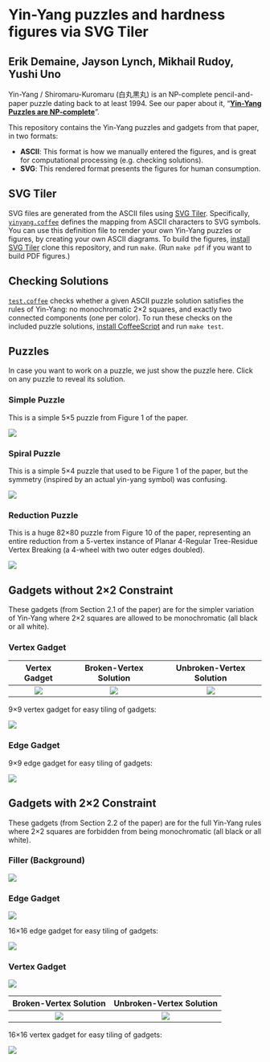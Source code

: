 # Yin-Yang puzzles and hardness figures via SVG Tiler

## Erik Demaine, Jayson Lynch, Mikhail Rudoy, Yushi Uno

Yin-Yang / Shiromaru-Kuromaru (白丸黒丸)
is an NP-complete pencil-and-paper puzzle dating back to at least 1994.
See our paper about it,
&ldquo;**[Yin-Yang Puzzles are NP-complete</b>](https://erikdemaine.org/papers/YinYang_CCCG2021/)**&rdquo;.

This repository contains the Yin-Yang puzzles and gadgets from that paper,
in two formats:

* **ASCII**: This format is how we manually entered the figures, and is great for
  computational processing (e.g. checking solutions).
* **SVG**: This rendered format presents the figures for human consumption.

## SVG Tiler

SVG files are generated from the ASCII files using
[SVG Tiler](https://github.com/edemaine/svgtiler).
Specifically, [`yinyang.coffee`](yinyang.coffee) defines the mapping from
ASCII characters to SVG symbols.
You can use this definition file to render your own Yin-Yang puzzles or figures,
by creating your own ASCII diagrams.
To build the figures,
[install SVG Tiler](https://github.com/edemaine/svgtiler#installation)
clone this repository, and run `make`.
(Run `make pdf` if you want to build PDF figures.)

## Checking Solutions

[`test.coffee`](test.coffee) checks whether a given ASCII puzzle solution
satisfies the rules of Yin-Yang: no monochromatic 2&times;2 squares, and
exactly two connected components (one per color).
To run these checks on the included puzzle solutions,
[install CoffeeScript](https://coffeescript.org/) and run `make test`.

## Puzzles

In case you want to work on a puzzle, we just show the puzzle here.
Click on any puzzle to reveal its solution.

### Simple Puzzle

This is a simple 5&times;5 puzzle from Figure 1 of the paper.

[![](puzzles/simple_puzzle.svg)](puzzles/simple_solved.svg)

### Spiral Puzzle

This is a simple 5&times;4 puzzle that used to be Figure 1 of the paper,
but the symmetry (inspired by an actual yin-yang symbol) was confusing.

[![](puzzles/spiral_puzzle.svg)](puzzles/spiral_solved.svg)

### Reduction Puzzle

This is a huge 82&times;80 puzzle from Figure 10 of the paper,
representing an entire reduction from a 5-vertex instance of
Planar 4-Regular Tree-Residue Vertex Breaking
(a 4-wheel with two outer edges doubled).

[![](puzzles/big_example_16x16.svg)](puzzles/big_example_16x16_solved.svg)

## Gadgets without 2&times;2 Constraint

These gadgets (from Section 2.1 of the paper) are for the simpler variation of
Yin-Yang where 2&times;2 squares are allowed to be monochromatic (all black
or all white).

### Vertex Gadget

Vertex Gadget | Broken-Vertex Solution | Unbroken-Vertex Solution
:----:|:----:|:----:
![](gadgets/nothin_TRVB_gadget.svg) | ![](gadgets/nothin_TRVB_gadget_broken.svg) | ![](gadgets/nothin_TRVB_gadget_unbroken.svg)

9&times;9 vertex gadget for easy tiling of gadgets:

![](gadgets/nothin_TRVB_gadget_9x9.svg)

### Edge Gadget

9&times;9 edge gadget for easy tiling of gadgets:

![](gadgets/nothin_edge_9x9.svg)

## Gadgets with 2&times;2 Constraint

These gadgets (from Section 2.2 of the paper) are for the full Yin-Yang rules
where 2&times;2 squares are forbidden from being monochromatic (all black
or all white).

### Filler (Background)

![](gadgets/filler.svg)

### Edge Gadget

![](gadgets/edge_gadget.svg)

16&times;16 edge gadget for easy tiling of gadgets:

![](gadgets/edge_16x16.svg)

### Vertex Gadget

![](gadgets/TRVB_gadget.svg)

Broken-Vertex Solution | Unbroken-Vertex Solution
:----:|:----:
![](gadgets/TRVB_gadget_broken.svg) | ![](gadgets/TRVB_gadget_unbroken.svg)

16&times;16 vertex gadget for easy tiling of gadgets:

![](gadgets/TRVB_gadget_16x16.svg)
